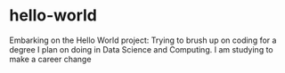 # hello-world
Embarking on the Hello World project:
Trying to brush up on coding for a degree I plan on doing in Data Science and Computing. I am studying to make a career change
